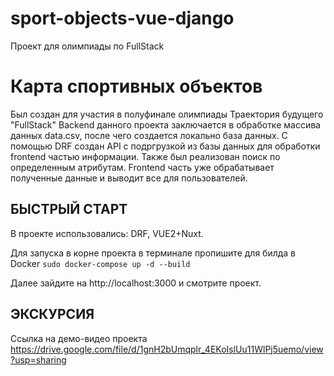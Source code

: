 # sport-objects-vue-django
Проект для олимпиады по FullStack
# Карта спортивных объектов
Был создан для участия в полуфинале олимпиады Траектория будущего "FullStack"
Backend данного проекта заключается в обработке массива данных data.csv, после чего создается локально база данных. С помощью DRF создан API с подргрузкой из базы данных для обработки frontend частью информации. Также был реализован поиск по определенным атрибутам. Frontend часть уже обрабатывает полученные данные и выводит все для пользователей.
## БЫСТРЫЙ СТАРТ
В проекте использовались: DRF, VUE2+Nuxt.

Для запуска в корне проекта в терминале пропишите для билда в Docker ```sudo docker-compose up -d --build```

Далее зайдите на http://localhost:3000 и смотрите проект.

## ЭКСКУРСИЯ
Ссылка на демо-видео проекта 
https://drive.google.com/file/d/1gnH2bUmqplr_4EKoIslUu11WlPj5uemo/view?usp=sharing




